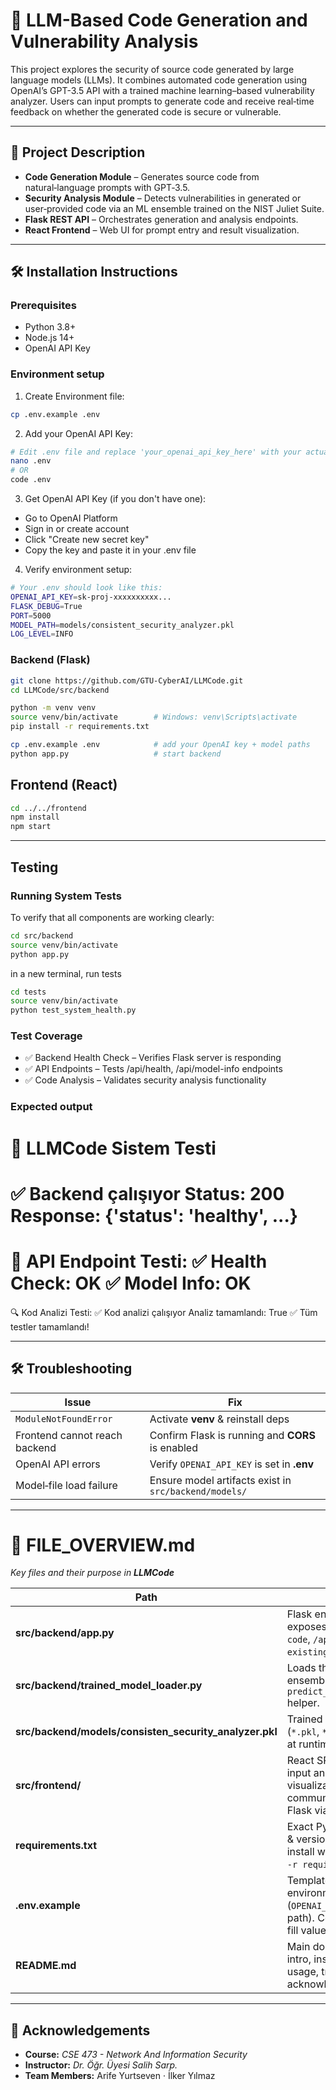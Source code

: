 # 🔐 LLM-Based Code Generation and Vulnerability Analysis

This project explores the security of source code generated by large language models (LLMs). It combines automated code generation using OpenAI’s GPT-3.5 API with a trained machine learning–based vulnerability analyzer. Users can input prompts to generate code and receive real‑time feedback on whether the generated code is secure or vulnerable.

---

## 📖 Project Description

- **Code Generation Module** – Generates source code from natural‑language prompts with GPT‑3.5.  
- **Security Analysis Module** – Detects vulnerabilities in generated or user‑provided code via an ML ensemble trained on the NIST Juliet Suite.  
- **Flask REST API** – Orchestrates generation and analysis endpoints.  
- **React Frontend** – Web UI for prompt entry and result visualization.

---

## 🛠️ Installation Instructions


### Prerequisites
- Python 3.8+
- Node.js 14+
- OpenAI API Key

### Environment setup
1. Create Environment file:
```bash
cp .env.example .env
```

2. Add your OpenAI API Key:
```bash
# Edit .env file and replace 'your_openai_api_key_here' with your actual key
nano .env
# OR
code .env
```

3. Get OpenAI API Key (if you don't have one):
- Go to OpenAI Platform
- Sign in or create account
- Click "Create new secret key"
- Copy the key and paste it in your .env file

4. Verify environment setup:
```bash
# Your .env should look like this:
OPENAI_API_KEY=sk-proj-xxxxxxxxxx...
FLASK_DEBUG=True
PORT=5000
MODEL_PATH=models/consistent_security_analyzer.pkl
LOG_LEVEL=INFO
```




### Backend (Flask)

```bash
git clone https://github.com/GTU-CyberAI/LLMCode.git
cd LLMCode/src/backend

python -m venv venv
source venv/bin/activate        # Windows: venv\Scripts\activate
pip install -r requirements.txt

cp .env.example .env            # add your OpenAI key + model paths
python app.py                   # start backend
```


## Frontend (React)
```bash
cd ../../frontend
npm install
npm start
```

---

## Testing 
### Running System Tests
To verify that all components are working clearly:

```bash
cd src/backend
source venv/bin/activate
python app.py
```

in a new terminal, run tests
```bash
cd tests
source venv/bin/activate
python test_system_health.py
```

### Test Coverage
- ✅ Backend Health Check – Verifies Flask server is responding
- ✅ API Endpoints – Tests /api/health, /api/model-info endpoints
- ✅ Code Analysis – Validates security analysis functionality

### Expected output

🧪 LLMCode Sistem Testi
========================================
✅ Backend çalışıyor
   Status: 200
   Response: {'status': 'healthy', ...}
========================================
📡 API Endpoint Testi:
✅ Health Check: OK
✅ Model Info: OK
========================================
🔍 Kod Analizi Testi:
✅ Kod analizi çalışıyor
   Analiz tamamlandı: True
✅ Tüm testler tamamlandı!

---

## 🛠️ Troubleshooting

| Issue                        | Fix                                                         |
|------------------------------|-------------------------------------------------------------|
| `ModuleNotFoundError`        | Activate **venv** & reinstall deps                          |
| Frontend cannot reach backend| Confirm Flask is running and **CORS** is enabled           |
| OpenAI API errors            | Verify `OPENAI_API_KEY` is set in **.env**                 |
| Model‑file load failure      | Ensure model artifacts exist in `src/backend/models/`       |

---

# 📂 FILE_OVERVIEW.md  
_Key files and their purpose in **LLMCode**_

| Path | Purpose | Key Functions / Classes |
|------|---------|-------------------------|
| **src/backend/app.py** | Flask entry‑point; exposes `/api/generate-code`, `/api/analyze-existing`, etc. | `create_app()`, `generate_code()`, `analyze_existing()` |
| **src/backend/trained_model_loader.py** | Loads the serialized ML ensemble and provides `predict_vulnerability()` helper. | `ModelLoader`, `predict_vulnerability()` |
| **src/backend/models/consisten_security_analyzer.pkl** | Trained model artifacts (`*.pkl`, `*.joblib`) loaded at runtime. | n/a – binary model files |
| **src/frontend/** | React SPA for prompt input and result visualization; communicates with Flask via Axios. | `App.jsx`, `CodeInputForm.jsx`, `ResultCard.jsx` |
| **requirements.txt** | Exact Python packages & versions for backend; install with `pip install -r requirements.txt`. | n/a |
| **.env.example** | Template for environment variables (`OPENAI_API_KEY`, model path). Copy to `.env` and fill values. | n/a |
| **README.md** | Main documentation: intro, install guide, usage, troubleshooting, acknowledgements. | n/a |

---

## 🤝 Acknowledgements
- **Course:** *CSE 473 - Network And Information Security*
- **Instructor:** *Dr. Öğr. Üyesi Salih Sarp.*
- **Team Members:** Arife Yurtseven · İlker Yılmaz